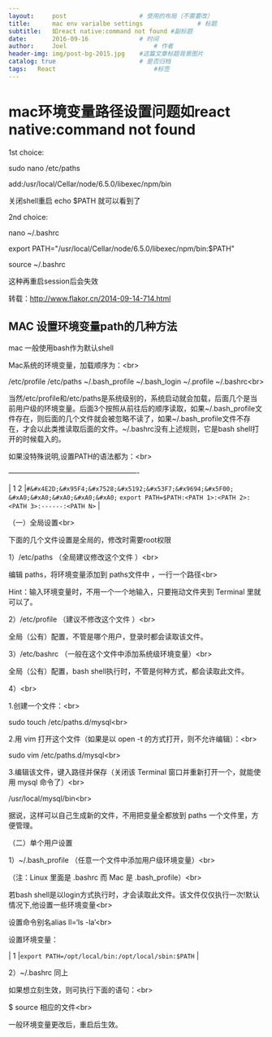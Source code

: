```yaml
---
layout:     post   				    # 使用的布局（不需要改）
title:      mac env varialbe settings				# 标题 
subtitle:   如react native:command not found #副标题
date:       2016-09-16 				# 时间
author:     Joel 						# 作者
header-img: img/post-bg-2015.jpg 	#这篇文章标题背景图片
catalog: true 						# 是否归档
tags:	React							#标签
---
```

<h1><a id="macreact_nativecommand_not_found_1"></a>mac环境变量路径设置问题如react native:command not found</h1>
<p>1st choice:</p>
<p>sudo nano /etc/paths</p>
<p>add:/usr/local/Cellar/node/6.5.0/libexec/npm/bin</p>
<p>关闭shell重启 echo $PATH 就可以看到了</p>
<p>2nd choice:</p>
<p>nano ~/.bashrc</p>
<p>export PATH=&quot;/usr/local/Cellar/node/6.5.0/libexec/npm/bin:$PATH&quot;</p>
<p>source ~/.bashrc</p>
<p>这种再重启session后会失效</p>
<p>转载：<a href="http://www.flakor.cn/2014-09-14-714.html">http://www.flakor.cn/2014-09-14-714.html</a></p>
<h2><a id="MAC_path_23"></a>MAC 设置环境变量path的几种方法</h2>
<p>mac 一般使用bash作为默认shell</p>
<p>Mac系统的环境变量，加载顺序为：&lt;br&gt;</p>
<p>/etc/profile /etc/paths ~/.bash_profile ~/.bash_login ~/.profile ~/.bashrc&lt;br&gt;</p>
<p>当然/etc/profile和/etc/paths是系统级别的，系统启动就会加载，后面几个是当前用户级的环境变量。后面3个按照从前往后的顺序读取，如果~/.bash_profile文件存在，则后面的几个文件就会被忽略不读了，如果~/.bash_profile文件不存在，才会以此类推读取后面的文件。~/.bashrc没有上述规则，它是bash shell打开的时候载入的。</p>
<p>如果没特殊说明,设置PATH的语法都为：&lt;br&gt;</p>
<p>——————————————————-</p>
<p>| 1 2 |<code>#&amp;#x4E2D;&amp;#x95F4;&amp;#x7528;&amp;#x5192;&amp;#x53F7;&amp;#x9694;&amp;#x5F00;</code> <code>&amp;#xA0;&amp;#xA0;&amp;#xA0;&amp;#xA0;&amp;#xA0;</code> <code>export PATH=$PATH:&lt;PATH 1&gt;:&lt;PATH 2&gt;:&lt;PATH 3&gt;:------:&lt;PATH N&gt;</code> |</p>
<p>（一）全局设置&lt;br&gt;</p>
<p>下面的几个文件设置是全局的，修改时需要root权限</p>
<p>1）/etc/paths （全局建议修改这个文件 ）&lt;br&gt;</p>
<p>编辑 paths，将环境变量添加到 paths文件中 ，一行一个路径&lt;br&gt;</p>
<p>Hint：输入环境变量时，不用一个一个地输入，只要拖动文件夹到 Terminal 里就可以了。</p>
<p>2）/etc/profile （建议不修改这个文件 ）&lt;br&gt;</p>
<p>全局（公有）配置，不管是哪个用户，登录时都会读取该文件。</p>
<p>3）/etc/bashrc （一般在这个文件中添加系统级环境变量）&lt;br&gt;</p>
<p>全局（公有）配置，bash shell执行时，不管是何种方式，都会读取此文件。</p>
<p>4）&lt;br&gt;</p>
<p>1.创建一个文件：&lt;br&gt;</p>
<p>sudo touch /etc/paths.d/mysql&lt;br&gt;</p>
<p>2.用 vim 打开这个文件（如果是以 open -t 的方式打开，则不允许编辑）：&lt;br&gt;</p>
<p>sudo vim /etc/paths.d/mysql&lt;br&gt;</p>
<p>3.编辑该文件，键入路径并保存（关闭该 Terminal 窗口并重新打开一个，就能使用 mysql 命令了）&lt;br&gt;</p>
<p>/usr/local/mysql/bin&lt;br&gt;</p>
<p>据说，这样可以自己生成新的文件，不用把变量全都放到 paths 一个文件里，方便管理。</p>
<p>（二）单个用户设置</p>
<p>1）~/.bash_profile （任意一个文件中添加用户级环境变量）&lt;br&gt;</p>
<p>（注：Linux 里面是 .bashrc 而 Mac 是 .bash_profile）&lt;br&gt;</p>
<p>若bash shell是以login方式执行时，才会读取此文件。该文件仅仅执行一次!默认情况下,他设置一些环境变量&lt;br&gt;</p>
<p>设置命令别名alias ll=‘ls -la’&lt;br&gt;</p>
<p>设置环境变量：</p>
<p>| 1 |<code>export PATH=/opt/local/bin:/opt/local/sbin:$PATH</code> |</p>
<p>2）~/.bashrc 同上</p>
<p>如果想立刻生效，则可执行下面的语句：&lt;br&gt;</p>
<p>$ source 相应的文件&lt;br&gt;</p>
<p>一般环境变量更改后，重启后生效。</p>
